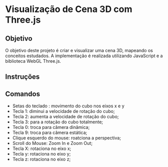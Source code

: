 # Visualização de Cena 3D com Three.js

## Objetivo

O objetivo deste projeto é criar e visualizar uma cena 3D, mapeando os conceitos estudados. A implementação é realizada utilizando JavaScript e a biblioteca WebGL Three.js.

## Instruções



## Comandos

- Setas do teclado : movimento do cubo nos eixos x e y
- Tecla 1: diminui a velocidade de rotação do cubo;
- Tecla 2: aumenta a velocidade de rotação do cubo;
- Tecla 3: para a rotação do cubo totalmente;
- Tecla 0: troca para câmera dinâmica;
- Tecla 9: troca para câmera estática;
- Clique esquerdo do mouse: roatciona a perspectiva;
- Scroll do Mouse: Zoom In e Zoom Out;
- Tecla X: rotaciona no eixo x;
- Tecla y: rotaciona no eixo y;
- Tecla z: rotaciona no eixo z;


